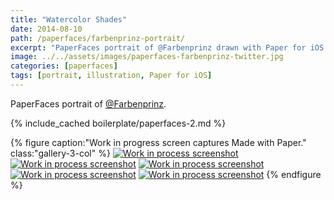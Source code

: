 ```yaml
---
title: "Watercolor Shades"
date: 2014-08-10
path: /paperfaces/farbenprinz-portrait/
excerpt: "PaperFaces portrait of @Farbenprinz drawn with Paper for iOS on an iPad."
image: ../../assets/images/paperfaces-farbenprinz-twitter.jpg
categories: [paperfaces]
tags: [portrait, illustration, Paper for iOS]
---
```


PaperFaces portrait of [@Farbenprinz](https://twitter.com/farbenprinz).

{% include_cached boilerplate/paperfaces-2.md %}

{% figure caption:"Work in progress screen captures Made with Paper." class:"gallery-3-col" %}
[![Work in process screenshot](../../assets/images/paperfaces-farbenprinz-process-1-600.jpg)](../../assets/images/paperfaces-farbenprinz-process-1-lg.jpg) [![Work in process screenshot](../../assets/images/paperfaces-farbenprinz-process-2-600.jpg)](../../assets/images/paperfaces-farbenprinz-process-2-lg.jpg) [![Work in process screenshot](../../assets/images/paperfaces-farbenprinz-process-3-600.jpg)](../../assets/images/paperfaces-farbenprinz-process-3-lg.jpg) [![Work in process screenshot](../../assets/images/paperfaces-farbenprinz-process-4-600.jpg)](../../assets/images/paperfaces-farbenprinz-process-4-lg.jpg) [![Work in process screenshot](../../assets/images/paperfaces-farbenprinz-process-5-600.jpg)](../../assets/images/paperfaces-farbenprinz-process-5-lg.jpg)
{% endfigure %}

